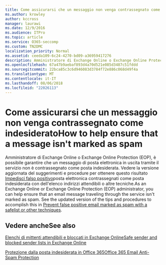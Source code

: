 ```yaml
---
title: Come assicurarsi che un messaggio non venga contrassegnato come indesiderato
ms.author: krowley
author: kccross
manager: laurawi
ms.date: 12/9/2016
ms.audience: ITPro
ms.topic: article
ms.service: O365-seccomp
ms.custom: TN2DMC
localization_priority: Normal
ms.assetid: ceeda109-6c24-4270-bd09-a36959417276
description: Amministratore di Exchange Online o Exchange Online Protection (EOP), è possibile garantire che un messaggio di posta elettronica in uscita tramite il servizio non è contrassegnato come posta indesiderata. Vedere la versione aggiornata del suggerimenti e procedure per ottenere questo risultato Impedisci falso positivo posta elettronica contrassegnati come posta indesiderata con dell'elenco indirizzi attendibili o altre tecniche.
ms.openlocfilehash: 67a47b9aebaf893d4a70d521e085d3487c51fddd
ms.sourcegitcommit: 22bca85c3c6d946083d3784f72e886c068d49f4a
ms.translationtype: MT
ms.contentlocale: it-IT
ms.lasthandoff: 08/06/2018
ms.locfileid: "22026113"
---
```

# <a name="how-to-help-ensure-that-a-message-isnt-marked-as-spam"></a><span data-ttu-id="0b88c-104">Come assicurarsi che un messaggio non venga contrassegnato come indesiderato</span><span class="sxs-lookup"><span data-stu-id="0b88c-104">How to help ensure that a message isn't marked as spam</span></span>

<span data-ttu-id="0b88c-p102">Amministratore di Exchange Online o Exchange Online Protection (EOP), è possibile garantire che un messaggio di posta elettronica in uscita tramite il servizio non è contrassegnato come posta indesiderata. Vedere la versione aggiornata del suggerimenti e procedure per ottenere questo risultato [Impedisci falso positivo](https://go.microsoft.com/fwlink/p/?LinkID=534224)posta elettronica contrassegnati come posta indesiderata con dell'elenco indirizzi attendibili o altre tecniche.</span><span class="sxs-lookup"><span data-stu-id="0b88c-p102">As an Exchange Online or Exchange Online Protection (EOP) administrator, you can help ensure that an email message traveling through the service isn't marked as spam. See the updated version of the tips and procedures to accomplish this in [Prevent false positive email marked as spam with a safelist or other techniques](https://go.microsoft.com/fwlink/p/?LinkID=534224).</span></span> 
  
## <a name="see-also"></a><span data-ttu-id="0b88c-107">Vedere anche</span><span class="sxs-lookup"><span data-stu-id="0b88c-107">See also</span></span>

[<span data-ttu-id="0b88c-108">Elenchi di mittenti attendibili e bloccati in Exchange Online</span><span class="sxs-lookup"><span data-stu-id="0b88c-108">Safe sender and blocked sender lists in Exchange Online</span></span>](safe-sender-and-blocked-sender-lists-faq.md)

[<span data-ttu-id="0b88c-109">Protezione dalla posta indesiderata in Office 365</span><span class="sxs-lookup"><span data-stu-id="0b88c-109">Office 365 Email Anti-Spam Protection</span></span>](https://support.office.com/en-US/article/Office-365-Email-Anti-Spam-Protection-6a601501-a6a8-4559-b2e7-56b59c96a586)


